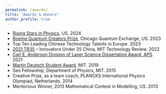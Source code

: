 ```yaml
---
permalink: /awards/
title: "Awards & Honors"
author_profile: true
---
```



* [Rising Stars in Physics](https://www.physics.columbia.edu/content/2024-rising-stars-physics-workshop), US. 2024
* [Boeing Quantum Creators Prize](https://chicagoquantum.org/education-and-training/2023-boeing-quantum-creators-prize-winners), Chicago Quantum Exchange, US. 2023
* Top Ten Leading Chinese Technology Talents in Europe. 2023
* [2021 TR35](https://www.innovatorsunder35.com/the-list/haocun-yu/) – Innovators Under 35 China, MIT Technology Review. 2022
* [Carl E. Anderson Division of Laser Science Dissertation Award, APS](https://www.aps.org/funding-recognition/award/anderson-dissertation). 2021
* [Martin Deutsch Student Award](https://physics.mit.edu/academic-programs/student-awards/), MIT. 2019
* Seo Fellowship, Department of Physics, MIT. 2015
* Creative Prize, as a team coach, PLANCKS International Physics Olympiad, Netherlands. 2014
* Meritorious Winner, 2013 Mathematical Contest in Modelling, US. 2013		





<!--
Awards & Honors
Kaufman Teaching Certificate, MIT	2020	
Leadership and Professional Strategies and Skills Certificate, MIT, US	2020	
Conflict Management and Mediation Skills Training Certificate, MIT	2017	
Associate of the Royal College of Science, Imperial College London, UK	2015	



* [Characterization of a superconducting metamaterial quantum many-body simulator](https://meetings.aps.org/Meeting/MAR22/Session/N41.6) <br> <ins>Xueyue Zhang</ins>, Eun Jong Kim, Oskar Painter. APS March Meeting, Chicago IL (2022)

*  [A superconducting metamaterial quantum processor for studying quantum many-body physics: Part 1](https://meetings.aps.org/Meeting/MAR21/Session/B30.4) <br> <ins>Xueyue Zhang</ins>, Eun Jong Kim, Oskar Painter. APS March Meeting, virtual (2021)
*  [A superconducting metamaterial quantum processor for studying quantum many-body physics: Part 2](https://meetings.aps.org/Meeting/MAR21/Session/B30.5) <br> Eun Jong Kim, <ins>Xueyue Zhang</ins>, Oskar Painter. APS March Meeting, virtual (2021)

*  [Quantum electrodynamics in a topological metamaterial: Part 1](https://meetings.aps.org/Meeting/MAR20/Session/A07.2) <br> Eun Jong Kim, <ins>Xueyue Zhang</ins>, Alp Sipahigil, Vinicius Ferreira, Jash Banker, Mohammad Mirhosseini, Oskar Painter. APS March Meeting, virtual (2020)
*  [Quantum electrodynamics in a topological metamaterial: Part 2](https://meetings.aps.org/Meeting/MAR20/Session/A07.3) <br> <ins>Xueyue Zhang</ins>, Eun Jong Kim, Alp Sipahigil, Vinicius Ferreira, Jash Banker, Mohammad Mirhosseini, Oskar Painter. APS March Meeting, virtual (2020)
*  [Waveguide-mediated interaction of artificial atoms in the strong coupling regime, part 1](https://meetings.aps.org/Meeting/MAR19/Session/B26.02) <br> <ins>Xueyue Zhang</ins>, Eun Jong Kim, Mohammad Mirhosseini, Alp Sipahigil, Paul Dieterle, Andrew Keller, Ana Asenjo-Garcia, Darrick Chang, Oskar Painter. APS March Meeting, Boston MA (2019)
*  [Waveguide-mediated interaction of artificial atoms in the strong coupling regime, part 2](https://meetings.aps.org/Meeting/MAR19/Session/B26.03) <br> Eun Jong Kim, <ins>Xueyue Zhang</ins>, Mohammad Mirhosseini, Alp Sipahigil, Paul Dieterle, Andrew Keller, Ana Asenjo-Garcia, Darrick Chang, Oskar Painter. APS March Meeting, Boston MA (2019)

-->
